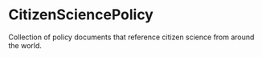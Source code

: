 # CitizenSciencePolicy
Collection of policy documents that reference citizen science from around the world.
